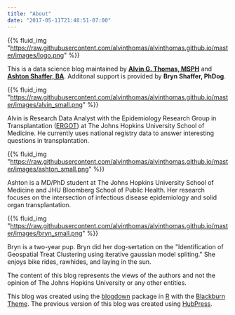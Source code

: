 ```yaml
---
title: "About"
date: "2017-05-11T21:48:51-07:00"
---
```


{{% fluid_img "https://raw.githubusercontent.com/alvinthomas/alvinthomas.github.io/master/images/logo.png" %}}


This is a data science blog maintained by [**Alvin G. Thomas, MSPH**](https://github.com/alvinthomas) and [**Ashton Shaffer, BA**](https://github.com/ashtonashaffer). Additonal support is provided by **Bryn Shaffer, PhDog**. 

{{% fluid_img "https://raw.githubusercontent.com/alvinthomas/alvinthomas.github.io/master/images/alvin_small.png" %}}

Alvin is Research Data Analyst with the Epidemiology Research Group in Transplantation ([ERGOT](https://transplantepi.org/)) at The Johns Hopkins University School of Medicine. He currently uses national registry data to answer interesting questions in transplantation.

{{% fluid_img "https://raw.githubusercontent.com/alvinthomas/alvinthomas.github.io/master/images/ashton_small.png" %}}

Ashton is a MD/PhD student at The Johns Hopkins University School of Medicine and JHU Bloomberg School of Public Health. Her research focuses on the intersection of infectious disease epidemiology and solid organ transplantation.

{{% fluid_img "https://raw.githubusercontent.com/alvinthomas/alvinthomas.github.io/master/images/bryn_small.png" %}}

Bryn is a two-year pup. Bryn did her dog-sertation on the "Identification of Geospatial Treat Clustering using iterative gaussian model spliting." She enjoys bike rides, rawhides, and laying in the sun.

The content of this blog represents the views of the authors and not the opinion of The Johns Hopkins University or any other entities.

This blog was created using the [blogdown](https://github.com/rstudio/blogdown) package in [R](https://www.r-project.org/) with the [Blackburn Theme](http://themes.gohugo.io/blackburn/). The previous version of this blog was created using [HubPress](http://hubpress.io/).